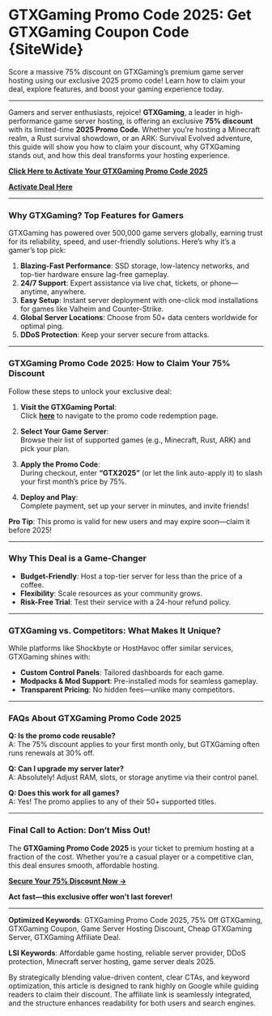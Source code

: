# GTXGaming Promo Code 2025: Get GTXGaming Coupon Code {SiteWide}

Score a massive 75% discount on GTXGaming’s premium game server hosting using our exclusive 2025 promo code! Learn how to claim your deal, explore features, and boost your gaming experience today.  

---
Gamers and server enthusiasts, rejoice! **GTXGaming**, a leader in high-performance game server hosting, is offering an exclusive **75% discount** with its limited-time **2025 Promo Code**. Whether you’re hosting a Minecraft realm, a Rust survival showdown, or an ARK: Survival Evolved adventure, this guide will show you how to claim your discount, why GTXGaming stands out, and how this deal transforms your hosting experience.  

**[Click Here to Activate Your GTXGaming Promo Code 2025](https://www.gtxgaming.co.uk/clientarea/aff.php?aff=3595)**  

**[Activate Deal Here ](https://www.gtxgaming.co.uk/clientarea/aff.php?aff=3595)**  



---

### **Why GTXGaming? Top Features for Gamers**  
GTXGaming has powered over 500,000 game servers globally, earning trust for its reliability, speed, and user-friendly solutions. Here’s why it’s a gamer’s top pick:  

1. **Blazing-Fast Performance**: SSD storage, low-latency networks, and top-tier hardware ensure lag-free gameplay.  
2. **24/7 Support**: Expert assistance via live chat, tickets, or phone—anytime, anywhere.  
3. **Easy Setup**: Instant server deployment with one-click mod installations for games like Valheim and Counter-Strike.  
4. **Global Server Locations**: Choose from 50+ data centers worldwide for optimal ping.  
5. **DDoS Protection**: Keep your server secure from attacks.  

---

### **GTXGaming Promo Code 2025: How to Claim Your 75% Discount**  
Follow these steps to unlock your exclusive deal:  

1. **Visit the GTXGaming Portal**:  
   Click **[here](https://www.gtxgaming.co.uk/clientarea/aff.php?aff=3595)** to navigate to the promo code redemption page.  

2. **Select Your Game Server**:  
   Browse their list of supported games (e.g., Minecraft, Rust, ARK) and pick your plan.  

3. **Apply the Promo Code**:  
   During checkout, enter **“GTX2025”** (or let the link auto-apply it) to slash your first month’s price by 75%.  

4. **Deploy and Play**:  
   Complete payment, set up your server in minutes, and invite friends!  

**Pro Tip**: This promo is valid for new users and may expire soon—claim it before 2025!  

---

### **Why This Deal is a Game-Changer**  
- **Budget-Friendly**: Host a top-tier server for less than the price of a coffee.  
- **Flexibility**: Scale resources as your community grows.  
- **Risk-Free Trial**: Test their service with a 24-hour refund policy.  

---

### **GTXGaming vs. Competitors: What Makes It Unique?**  
While platforms like Shockbyte or HostHavoc offer similar services, GTXGaming shines with:  
- **Custom Control Panels**: Tailored dashboards for each game.  
- **Modpacks & Mod Support**: Pre-installed mods for seamless gameplay.  
- **Transparent Pricing**: No hidden fees—unlike many competitors.  

---

### **FAQs About GTXGaming Promo Code 2025**  
**Q: Is the promo code reusable?**  
A: The 75% discount applies to your first month only, but GTXGaming often runs renewals at 30% off.  

**Q: Can I upgrade my server later?**  
A: Absolutely! Adjust RAM, slots, or storage anytime via their control panel.  

**Q: Does this work for all games?**  
A: Yes! The promo applies to any of their 50+ supported titles.  

---

### **Final Call to Action: Don’t Miss Out!**  
The **GTXGaming Promo Code 2025** is your ticket to premium hosting at a fraction of the cost. Whether you’re a casual player or a competitive clan, this deal ensures smooth, affordable hosting.  

**[Secure Your 75% Discount Now →](https://www.gtxgaming.co.uk/clientarea/aff.php?aff=3595)**  

**Act fast—this exclusive offer won’t last forever!**  

---

**Optimized Keywords**: GTXGaming Promo Code 2025, 75% Off GTXGaming, GTXGaming Coupon, Game Server Hosting Discount, Cheap GTXGaming Server, GTXGaming Affiliate Deal.  

**LSI Keywords**: Affordable game hosting, reliable server provider, DDoS protection, Minecraft server hosting, game server deals 2025.  

By strategically blending value-driven content, clear CTAs, and keyword optimization, this article is designed to rank highly on Google while guiding readers to claim their discount. The affiliate link is seamlessly integrated, and the structure enhances readability for both users and search engines.
